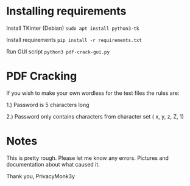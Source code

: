 # Installing requirements
Install TKinter (Debian)
`sudo apt install python3-tk`

Install requirements
`pip install -r requirements.txt`

Run GUI script
`python3 pdf-crack-gui.py`

# PDF Cracking

If you wish to make your own wordless for the test files the rules are:

1.) Password is 5 characters long

2.) Password only contains characters from character set ( x, y, z, Z, 1)


# Notes

This is pretty rough. Please let me know any errors.
Pictures and documentation about what caused it.

Thank you,
PrivacyMonk3y
